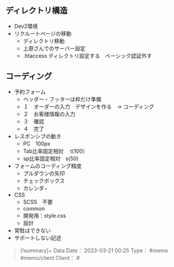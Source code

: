 ## ディレクトリ構造
- Dev2環境
- リクルートページの移動
	- ディレクトリ移動
	- 上原さんでのサーバー設定
	- .htaccess ディレクトリ設定する　ベーシック認証外す
## コーディング

- 予約フォーム
	- ヘッダー・フッターは枠だけ準備
	- １　オーダーの入力　デザインを作る　→ コーディング
	- ２　お客様情報の入力
	- ３　確認
	- ４　完了
- レスポンシブの動き
	- PC　100px
	- Tab比率固定相対 　t(100）
	- sp比率固定相対　s(50)
- フォームのコーディング精度
	- プルダウンの矢印
	- チェックボックス
	- カレンダ−
- CSS
	- SCSS　不要
	- common
	- 開発用：style.css
	- 設計
- 常駐はできない
- サポートしない記述

> [!summary]+ Data
> Date： 2023-03-21 00:25
> Type： #memo #memo/client
> Client：  #